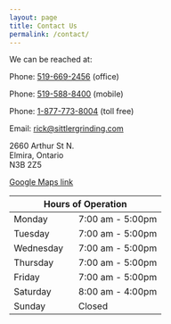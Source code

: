 ```yaml
---
layout: page
title: Contact Us
permalink: /contact/
---
```


We can be reached at:

Phone: [519-669-2456](tel:519-669-2456) (office)

Phone: [519-588-8400](tel:5195888400) (mobile)

Phone: [1-877-773-8004](tel:18777738004) (toll free)

Email: [rick@sittlergrinding.com](mailto:rick@sittlergrinding.com)

2660 Arthur St N.<br>
Elmira, Ontario<br>
N3B 2Z5<br>

[Google Maps link](https://www.google.ca/maps/place/Sittler+Grinding+Inc./@43.6392643,-80.5510292,17z/data=!3m1!4b1!4m5!3m4!1s0x882be959fb9c0dbf:0x92fccd918f7bd69f!8m2!3d43.6392643!4d-80.5488405)

<div class="row">
<div class="col-6">
<table>
<thead><tr><th colspan="2">Hours of Operation</th></tr></thead>
<tbody>
<tr><td style="width: 100px;">Monday</td><td>7:00 am - 5:00pm</td></tr>
<tr><td>Tuesday</td><td>7:00 am - 5:00pm</td></tr>
<tr><td>Wednesday</td><td>7:00 am - 5:00pm</td></tr>
<tr><td>Thursday</td><td>7:00 am - 5:00pm</td></tr>
<tr><td>Friday</td><td>7:00 am - 5:00pm</td></tr>
<tr><td>Saturday</td><td>8:00 am - 4:00pm</td></tr>
<tr><td>Sunday</td><td>Closed</td></tr>
</tbody>
</table>
</div>
